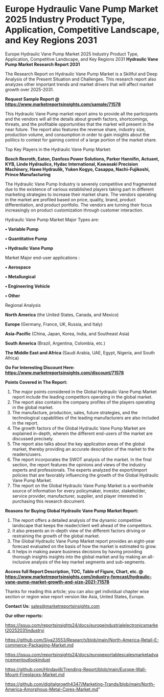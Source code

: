 # Europe Hydraulic Vane Pump Market 2025 Industry Product Type, Application, Competitive Landscape, and Key Regions 2031
Europe Hydraulic Vane Pump Market 2025 Industry Product Type, Application, Competitive Landscape, and Key Regions 2031
<strong>Hydraulic Vane Pump Market Research Report 2031</strong>

The Research Report on Hydraulic Vane Pump Market is a Skillful and Deep Analysis of the Present Situation and Challenges. This research report also analyzes other important trends and market drivers that will affect market growth over 2025-2031.

<strong>Request Sample Report @ <a href=https://www.marketreportsinsights.com/sample/71578>https://www.marketreportsinsights.com/sample/71578</a></strong>

This Hydraulic Vane Pump market report aims to provide all the participants and the vendors will all the details about growth factors, shortcomings, threats, and the profitable opportunities that the market will present in the near future. The report also features the revenue share, industry size, production volume, and consumption in order to gain insights about the politics to contest for gaining control of a large portion of the market share.

Top Key Players in the Hydraulic Vane Pump Market:

<strong>Bosch Rexroth, Eaton, Danfoss Power Solutions, Parker Hannifin, Actuant, KYB, Linde Hydraulics, Hydac International, Kawasaki Precision Machinery, Hawe Hydraulik, Yuken Kogyo, Casappa, Nachi-Fujikoshi, Prince Manufacturing</strong>

The Hydraulic Vane Pump Industry is severely competitive and fragmented due to the existence of various established players taking part in different marketing strategies to increase their market share. The vendors operating in the market are profiled based on price, quality, brand, product differentiation, and product portfolio. The vendors are turning their focus increasingly on product customization through customer interaction.

Hydraulic Vane Pump Market Major Types are:

<strong>• Variable Pump

• Quantitative Pump

• Hydraulic Vane Pump</strong>

Market Major end-user applications :

<strong>• Aerospace

• Metallurgical

• Engineering Vehicle

• Other</strong>

Regional Analysis

</u><strong><b>North America</b></strong> (the United States, Canada, and Mexico)

<strong><b>Europe </b></strong>(Germany, France, UK, Russia, and Italy)

<strong><b>Asia-Pacific</b></strong> (China, Japan, Korea, India, and Southeast Asia)

<strong><b>South America</b></strong> (Brazil, Argentina, Colombia, etc.)

<strong><b>The Middle East and Africa</b></strong> (Saudi Arabia, UAE, Egypt, Nigeria, and South Africa)

<strong>Go For Interesting Discount Here: <a href=https://www.marketreportsinsights.com/discount/71578>https://www.marketreportsinsights.com/discount/71578</a></strong>

<strong>Points Covered in The Report:</strong>
<ol>
  <li>The major points considered in the Global Hydraulic Vane Pump Market report include the leading competitors operating in the global market.</li>
  <li>The report also contains the company profiles of the players operating in the global market.</li>
  <li>The manufacture, production, sales, future strategies, and the technological capabilities of the leading manufacturers are also included in the report.</li>
  <li>The growth factors of the Global Hydraulic Vane Pump Market are explained in-depth, wherein the different end-users of the market are discussed precisely.</li>
  <li>The report also talks about the key application areas of the global market, thereby providing an accurate description of the market to the readers/users.</li>
  <li>The report incorporates the SWOT analysis of the market. In the final section, the report features the opinions and views of the industry experts and professionals. The experts analyzed the export/import policies that are favorably influencing the growth of the Global Hydraulic Vane Pump Market.</li>
  <li>The report on the Global Hydraulic Vane Pump Market is a worthwhile source of information for every policymaker, investor, stakeholder, service provider, manufacturer, supplier, and player interested in purchasing this research document.</li>
</ol>
<strong>Reasons for Buying Global Hydraulic Vane Pump Market Report:</strong>

<ol>
  <li>The report offers a detailed analysis of the dynamic competitive landscape that keeps the reader/client well ahead of the competitors.</li>
  <li>It also presents an in-depth view of the different factors driving or restraining the growth of the global market.</li>
  <li>The Global Hydraulic Vane Pump Market report provides an eight-year forecast evaluated on the basis of how the market is estimated to grow.</li>
  <li>It helps in making aware business decisions by having providing thorough insights insights into the global market and by making an all-inclusive analysis of the key market segments and sub-segments.</li>
</ol>
<strong>Access full Report Description, TOC, Table of Figure, Chart, etc. @ <a href=https://www.marketreportsinsights.com/industry-forecast/hydraulic-vane-pump-market-growth-and-size-2021-71578>https://www.marketreportsinsights.com/industry-forecast/hydraulic-vane-pump-market-growth-and-size-2021-71578</a></strong>


Thanks for reading this article; you can also get individual chapter wise section or region wise report version like Asia, United States, Europe.

<strong>Contact Us:</strong>
sales@marketreportsinsights.com

<strong>Our other reports:</strong>

<a href=https://issuu.com/reportsinsights24/docs/europeindustrialelectronicsmarket20252031industryi>https://issuu.com/reportsinsights24/docs/europeindustrialelectronicsmarket20252031industryi</a>

<a href=https://github.com/Siya23553/Research/blob/main/North-America-Retail-E-commerce-Packaging-Market.md>https://github.com/Siya23553/Research/blob/main/North-America-Retail-E-commerce-Packaging-Market.md</a>

<a href=https://issuu.com/reportsinsights24/docs/europeportablescalesmarketadvancementoutlookindust>https://issuu.com/reportsinsights24/docs/europeportablescalesmarketadvancementoutlookindust</a>

<a href=https://github.com/Hindavi8/Trending-Report/blob/main/Europe-Wall-Mount-Fireplaces-Market.md>https://github.com/Hindavi8/Trending-Report/blob/main/Europe-Wall-Mount-Fireplaces-Market.md</a>

<a href=https://github.com/digitalgrowth4347/Marketing-Trands/blob/main/North-America-Amorphous-Metal-Cores-Market.md>https://github.com/digitalgrowth4347/Marketing-Trands/blob/main/North-America-Amorphous-Metal-Cores-Market.md</a>"
